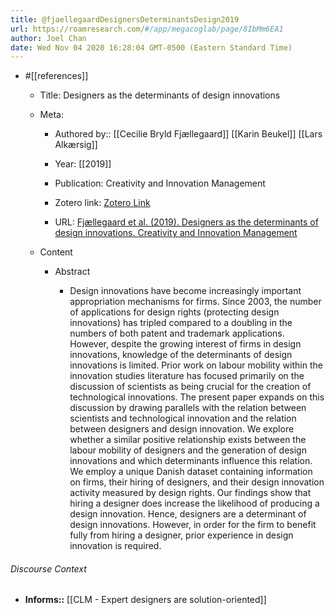 ```yaml
---
title: @fjaellegaardDesignersDeterminantsDesign2019
url: https://roamresearch.com/#/app/megacoglab/page/8IbMm6EA1
author: Joel Chan
date: Wed Nov 04 2020 16:28:04 GMT-0500 (Eastern Standard Time)
---
```


- #[[references]]

    - Title: Designers as the determinants of design innovations

    - Meta:

        - Authored by:: [[Cecilie Bryld Fjællegaard]] [[Karin Beukel]] [[Lars Alkærsig]]

        - Year: [[2019]]

        - Publication: Creativity and Innovation Management

        - Zotero link: [Zotero Link](zotero://select/items/1_CBMFWCSZ)

        - URL: [Fjællegaard et al. (2019). Designers as the determinants of design innovations. Creativity and Innovation Management](https://onlinelibrary.wiley.com/doi/abs/10.1111/caim.12302)

    - Content

        - Abstract

            - Design innovations have become increasingly important appropriation mechanisms for firms. Since 2003, the number of applications for design rights (protecting design innovations) has tripled compared to a doubling in the numbers of both patent and trademark applications. However, despite the growing interest of firms in design innovations, knowledge of the determinants of design innovations is limited. Prior work on labour mobility within the innovation studies literature has focused primarily on the discussion of scientists as being crucial for the creation of technological innovations. The present paper expands on this discussion by drawing parallels with the relation between scientists and technological innovation and the relation between designers and design innovation. We explore whether a similar positive relationship exists between the labour mobility of designers and the generation of design innovations and which determinants influence this relation. We employ a unique Danish dataset containing information on firms, their hiring of designers, and their design innovation activity measured by design rights. Our findings show that hiring a designer does increase the likelihood of producing a design innovation. Hence, designers are a determinant of design innovations. However, in order for the firm to benefit fully from hiring a designer, prior experience in design innovation is required.

###### Discourse Context

- **Informs::** [[CLM - Expert designers are solution-oriented]]
